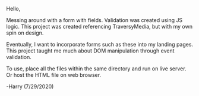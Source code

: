 Hello, 

Messing around with a form with fields. Validation was created using JS logic. This project was created referencing TraversyMedia, but with my own spin on design.

Eventually, I want to incorporate forms such as these into my landing pages. This project taught me much about DOM manipulation through event validation.

To use, place all the files within the same directory and run on live server. Or host the HTML file on web browser.

-Harry (7/29/2020)